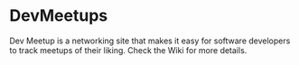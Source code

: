 # DevMeetups

Dev Meetup is a networking site that makes it easy for software developers to track meetups of their liking.
Check the Wiki for more details.
